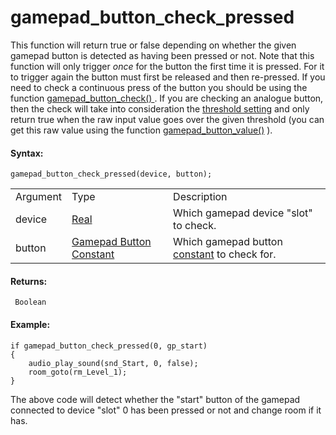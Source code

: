 # gamepad_button_check_pressed

This function will return true or false depending on whether the given
gamepad button is detected as having been pressed or not. Note that this
function will only trigger *once* for the button the first time it is
pressed. For it to trigger again the button must first be released and
then re-pressed. If you need to check a continuous press of the button
you should be using the function [ gamepad_button_check()
](gamepad_button_check) . If you are checking an analogue button,
then the check will take into consideration the [threshold
setting](gamepad_set_button_threshold) and only return true when the
raw input value goes over the given threshold (you can get this raw
value using the function
[gamepad_button_value()](gamepad_button_value) ).

#### Syntax:

``` gml
gamepad_button_check_pressed(device, button);
```

|          |                                                                                                                              |                                                                  |
|----------|------------------------------------------------------------------------------------------------------------------------------|------------------------------------------------------------------|
| Argument | Type                                                                                                                         | Description                                                      |
| device   |  [Real](../../../../../GameMaker_Language/GML_Overview/Data_Types)                                                       | Which gamepad device "slot" to check.                            |
| button   |  [Gamepad Button Constant](../../../../../GameMaker_Language/GML_Reference/Game_Input/GamePad_Input/gamepad_axis_value)  | Which gamepad button [constant](Gamepad_Input) to check for. |

#### Returns:

``` gml
 Boolean
```

#### Example:

``` gml
if gamepad_button_check_pressed(0, gp_start)
{
    audio_play_sound(snd_Start, 0, false);
    room_goto(rm_Level_1);
}
```

The above code will detect whether the "start" button of the gamepad
connected to device "slot" 0 has been pressed or not and change room if
it has.
